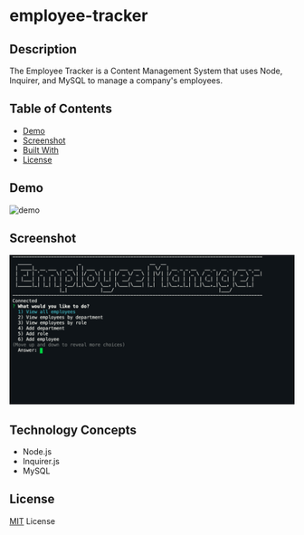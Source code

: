 # employee-tracker

## Description

The Employee Tracker is a Content Management System that uses Node, Inquirer, and MySQL to manage a company's employees. 

## Table of Contents
- [Demo](#Demo)
- [Screenshot](#Screenshot)
- [Built With](#Technology%20Concepts)
- [License](#License)

## Demo

![demo](./assets/demo.gif)

## Screenshot

![screenshot](./assets/image1.png)

## Technology Concepts

* Node.js
* Inquirer.js
* MySQL

## License
[MIT](https://choosealicense.com/licenses/mit/#) License